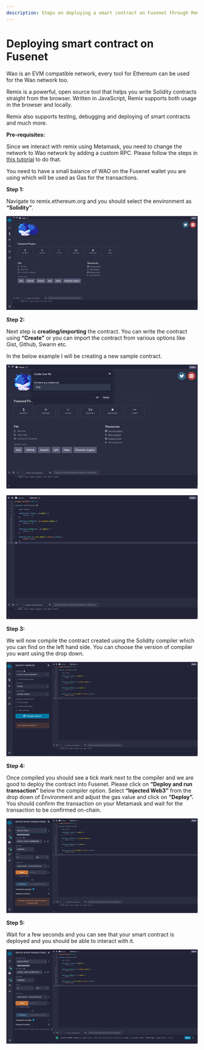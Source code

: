 ```yaml
---
description: Steps on deploying a smart contract on Fusenet through Remix.
---
```


# Deploying smart contract on Fusenet

Wao is an EVM compatible network, every tool for Ethereum can be used for the Wao network too.

Remix is a powerful, open source tool that helps you write Solidity contracts straight from the browser. Written in JavaScript, Remix supports both usage in the browser and locally.

Remix also supports testing, debugging and deploying of smart contracts and much more.

 **Pre-requisites:**

Since we interact with remix using Metamask, you need to change the network to Wao network by adding a custom RPC. Please follow the steps in [this tutorial](https://docs.waoscan.com/the-fuse-studio/getting-started/how-to-add-fuse-to-your-metamask) to do that.

You need to have a small balance of WAO on the Fusenet wallet you are using which will be used as Gas for the transactions.

 **Step 1:**

Navigate to remix.ethereum.org and you should select the environment as **“Solidity”**.

![](../.gitbook/assets/0%20%288%29.png)

**Step 2:**

Next step is **creating/importing** the contract. You can write the contract using **“Create”** or you can import the contract from various options like Gist, Github, Swarm etc.

In the below example I will be creating a new sample contract.

![](../.gitbook/assets/1%20%2811%29.png)

![](../.gitbook/assets/2%20%2811%29.png)

 **Step 3:**

We will now compile the contract created using the Solidity compiler which you can find on the left hand side. You can choose the version of compiler you want using the drop down.

![](../.gitbook/assets/3%20%2810%29.png)

**Step 4:**

Once compiled you should see a tick mark next to the compiler and we are good to deploy the contract into Fusenet. Please click on **“Deploy and run transaction”** below the compiler option. Select **“Injected Web3”** from the drop down of Environment and adjust the gas value and click on **“Deploy”.** You should confirm the transaction on your Metamask and wait for the transaction to be confirmed on-chain.

![](../.gitbook/assets/4%20%2810%29.png)

 **Step 5:**

Wait for a few seconds and you can see that your smart contract is deployed and you should be able to interact with it.

![](../.gitbook/assets/5%20%287%29.png)

